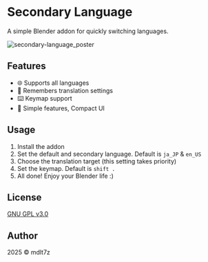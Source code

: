 
# Secondary Language

A simple Blender addon for quickly switching languages.

<img alt="secondary-language_poster" src="https://github.com/user-attachments/assets/d33176e0-c3b9-4d2b-8c50-d1a05b9b8371" />

## Features

- 🌐 Supports all languages
- 💾 Remembers translation settings
- ⌨️ Keymap support
- 🧩 Simple features, Compact UI


## Usage

1. Install the addon
2. Set the default and secondary language. Default is `ja_JP` & `en_US`
3. Choose the translation target (this setting takes priority)
4. Set the keymap. Default is `shift .`
5. All done! Enjoy your Blender life :)

## License

[GNU GPL v3.0](./LICENSE)

## Author

2025 © mdlt7z

